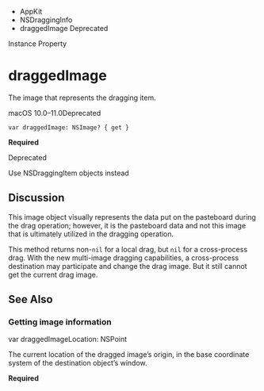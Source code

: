 

- AppKit
- NSDraggingInfo
-  draggedImage Deprecated

Instance Property

# draggedImage

The image that represents the dragging item.

macOS 10.0–11.0Deprecated

``` source
var draggedImage: NSImage? { get }
```

**Required**

Deprecated

Use NSDraggingItem objects instead

## Discussion

This image object visually represents the data put on the pasteboard during the drag operation; however, it is the pasteboard data and not this image that is ultimately utilized in the dragging operation.

This method returns non-`nil` for a local drag, but `nil` for a cross-process drag. With the new multi-image dragging capabilities, a cross-process destination may participate and change the drag image. But it still cannot get the current drag image.

## See Also

### Getting image information

var draggedImageLocation: NSPoint

The current location of the dragged image’s origin, in the base coordinate system of the destination object’s window.

**Required**

